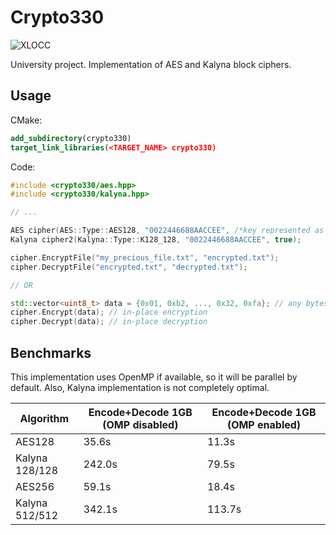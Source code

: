 # Crypto330

![XLOCC](https://europe-west6-xlocc-badge.cloudfunctions.net/XLOCC/AndrewB330/Crypto330?caption=Lines&color=blue&kill_cache=1)

University project. Implementation of AES and Kalyna block ciphers.

## Usage

CMake:
```cmake
add_subdirectory(crypto330)
target_link_libraries(<TARGET_NAME> crypto330)
```
Code:
```c++
#include <crypto330/aes.hpp>
#include <crypto330/kalyna.hpp>

// ...

AES cipher(AES::Type::AES128, "0022446688AACCEE", /*key represented as hex?*/ true);
Kalyna cipher2(Kalyna::Type::K128_128, "0022446688AACCEE", true);

cipher.EncryptFile("my_precious_file.txt", "encrypted.txt");
cipher.DecryptFile("encrypted.txt", "decrypted.txt");

// OR

std::vector<uint8_t> data = {0x01, 0xb2, ..., 0x32, 0xfa}; // any bytes
cipher.Encrypt(data); // in-place encryption
cipher.Decrypt(data); // in-place decryption
```

## Benchmarks
This implementation uses OpenMP if available, so it will be parallel by default. Also, 
Kalyna implementation is not completely optimal.

| Algorithm | Encode+Decode 1GB (OMP disabled) | Encode+Decode 1GB (OMP enabled) |
| ------------- | ------------- | ------------- |
| AES128  | 35.6s  | 11.3s  | 
| Kalyna 128/128  | 242.0s  | 79.5s  |
| AES256  | 59.1s  | 18.4s  | 
| Kalyna 512/512  | 342.1s  | 113.7s  |

